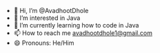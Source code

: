 - 👋 Hi, I’m @AvadhootDhole
- 👀 I’m interested in Java
- 🌱 I’m currently learning how to code in Java
- 📫 How to reach me avadhootdhole1@gmail.com
- 😄 Pronouns: He/Him

<!---
Avadhootdhole/Avadhootdhole is a ✨ special ✨ repository because its `README.md` (this file) appears on your GitHub profile.
You can click the Preview link to take a look at your changes.
--->
